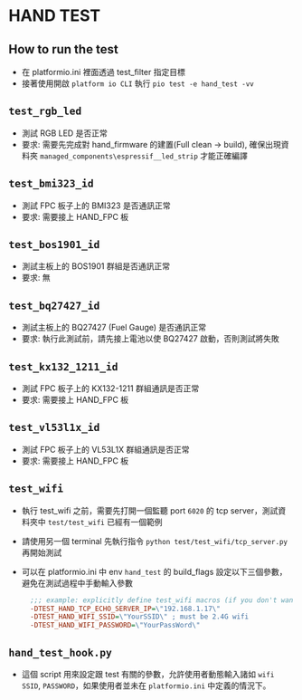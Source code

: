 # HAND TEST

## How to run the test

- 在 platformio.ini 裡面透過 test_filter 指定目標
- 接著使用開啟 `platform io CLI` 執行 `pio test -e hand_test -vv`

## `test_rgb_led`

- 測試 RGB LED 是否正常
- 要求: 需要先完成對 hand_firmware 的建置(Full clean -> build),
  確保出現資料夾 `managed_components\espressif__led_strip` 才能正確編譯

## `test_bmi323_id`

- 測試 FPC 板子上的 BMI323 是否通訊正常
- 要求: 需要接上 HAND_FPC 板

## `test_bos1901_id`

- 測試主板上的 BOS1901 群組是否通訊正常
- 要求: 無

## `test_bq27427_id`

- 測試主板上的 BQ27427 (Fuel Gauge) 是否通訊正常
- 要求: 執行此測試前，請先接上電池以使 BQ27427 啟動，否則測試將失敗

## `test_kx132_1211_id`

- 測試 FPC 板子上的 KX132-1211 群組通訊是否正常
- 要求: 需要接上 HAND_FPC 板

## `test_vl53l1x_id`

- 測試 FPC 板子上的 VL53L1X 群組通訊是否正常
- 要求: 需要接上 HAND_FPC 板

## `test_wifi`

- 執行 test_wifi 之前，需要先打開一個監聽 port `6020` 的 tcp server，測試資料夾中 `test/test_wifi` 已經有一個範例
- 請使用另一個 terminal 先執行指令 `python test/test_wifi/tcp_server.py` 再開始測試
- 可以在 platformio.ini 中 env `hand_test` 的 build_flags 設定以下三個參數，避免在測試過程中手動輸入參數

  ```ini
    ;;; example: explicitly define test_wifi macros (if you don't want to manually set)
    -DTEST_HAND_TCP_ECHO_SERVER_IP=\"192.168.1.17\"
    -DTEST_HAND_WIFI_SSID=\"YourSSID\" ; must be 2.4G wifi
    -DTEST_HAND_WIFI_PASSWORD=\"YourPassWord\"
  ```

## `hand_test_hook.py`

- 這個 script 用來設定跟 test 有關的參數，允許使用者動態輸入諸如 `wifi SSID`, `PASSWORD`，如果使用者並未在 `platformio.ini` 中定義的情況下。
